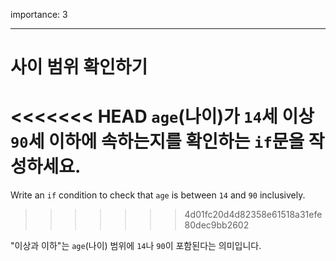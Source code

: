importance: 3

---

# 사이 범위 확인하기

<<<<<<< HEAD
`age`(나이)가 `14`세 이상 `90`세 이하에 속하는지를 확인하는 `if`문을 작성하세요.
=======
Write an `if` condition to check that `age` is between `14` and `90` inclusively.
>>>>>>> 4d01fc20d4d82358e61518a31efe80dec9bb2602

"이상과 이하"는 `age`(나이) 범위에 `14`나 `90`이 포함된다는 의미입니다.
